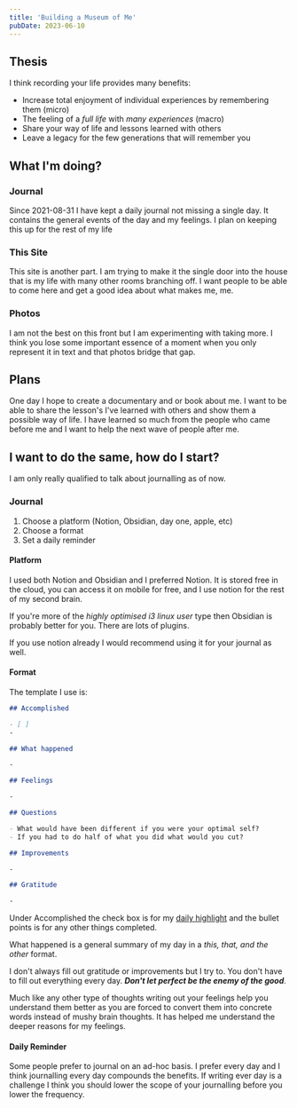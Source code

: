 ```yaml
---
title: 'Building a Museum of Me'
pubDate: 2023-06-10
---
```


## Thesis

I think recording your life provides many benefits:

- Increase total enjoyment of individual experiences by remembering them (micro)
- The feeling of a _full life_ with _many experiences_ (macro)
- Share your way of life and lessons learned with others
- Leave a legacy for the few generations that will remember you

## What I'm doing?

### Journal

Since 2021-08-31 I have kept a daily journal not missing a single day. It contains the general events of the day and my feelings. I plan on keeping this up for the rest of my life

### This Site

This site is another part. I am trying to make it the single door into the house that is my life with many other rooms branching off. I want people to be able to come here and get a good idea about what makes me, me.

### Photos

I am not the best on this front but I am experimenting with taking more. I think you lose some important essence of a moment when you only represent it in text and that photos bridge that gap.

## Plans

One day I hope to create a documentary and or book about me. I want to be able to share the lesson's I've learned with others and show them a possible way of life. I have learned so much from the people who came before me and I want to help the next wave of people after me.

## I want to do the same, how do I start?

I am only really qualified to talk about journalling as of now.

### Journal

1. Choose a platform (Notion, Obsidian, day one, apple, etc)
2. Choose a format
3. Set a daily reminder

#### Platform

I used both Notion and Obsidian and I preferred Notion. It is stored free in the cloud, you can access it on mobile for free, and I use notion for the rest of my second brain.

If you're more of the _highly optimised i3 linux user_ type then Obsidian is probably better for you. There are lots of plugins.

If you use notion already I would recommend using it for your journal as well.

#### Format

The template I use is:

```md
## Accomplished

- [ ]
-

## What happened

-

## Feelings

-

## Questions

- What would have been different if you were your optimal self?
- If you had to do half of what you did what would you cut?

## Improvements

-

## Gratitude

-
```

Under Accomplished the check box is for my [daily highlight](https://maketime.blog/article/choose-a-highlight-to-make-time-every-day/) and the bullet points is for any other things completed.

What happened is a general summary of my day in a _this, that, and the other_ format.

I don't always fill out gratitude or improvements but I try to. You don't have to fill out everything every day. **_Don't let perfect be the enemy of the good_**.

Much like any other type of thoughts writing out your feelings help you understand them better as you are forced to convert them into concrete words instead of mushy brain thoughts. It has helped me understand the deeper reasons for my feelings.

#### Daily Reminder

Some people prefer to journal on an ad-hoc basis. I prefer every day and I think journalling every day compounds the benefits. If writing ever day is a challenge I think you should lower the scope of your journalling before you lower the frequency.
